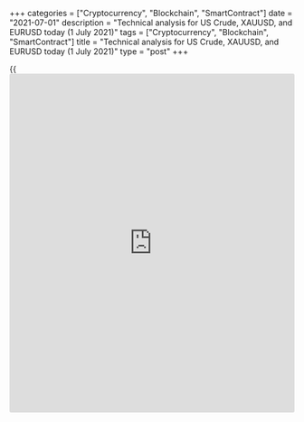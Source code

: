 +++
categories = ["Cryptocurrency", "Blockchain", "SmartContract"]
date = "2021-07-01"
description = "Technical analysis for US Crude, XAUUSD, and EURUSD today (1 July 2021)"
tags = ["Cryptocurrency", "Blockchain", "SmartContract"]
title = "Technical analysis for US Crude, XAUUSD, and EURUSD today (1 July 2021)"
type = "post"
+++

{{<iframe id="large-banner" src="https://www.bounty.group/#slide=13.0" width="100%" height="600" scrolling="no" style="border: 0px solid rgb(216, 221, 230); border-radius: 3px;">}}

2021-07-01

2021-07-01

Short-term analysis for oil, gold, and EURUSD for 01.07.2021Alex
Rodionov

I welcome my fellow traders! I have made a price forecast for US Crude,
XAUUSD, and EURUSD using a combination of margin zones methodology and
technical analysis. Based on the market analysis, I suggest entry
signals for intraday traders.

Gold has reached the Intermediary Zone 1775 - 1773 and is now trying to
break it out.

The article covers the following subjects:

## Oil price forecast for today: USCrude analysis

Oil sales in the correction did not meet expectations. As a result, the
Additional Zone 73.13 - 73.00 was broken out. Then the price tested the
resistance level of 73.64 and stopped below it. From a technical point
of view, the pattern for selling oil is a “false breakout”, but
according to the margin zones' methodology, the trend is upward.

For oil purchases, wait for the breakout of the resistance at 74.64. To
enter sales wait for the breakout of level 73.05.

### [USCrude][1] trading ideas for today:

  1. Buy when level 73.64 is broken out. TakeProfit: Gold Zone 75.03 - 74.76. StopLoss: beyond the level of 73.05.

  2. Sell when level 73.05 is broken out. TakeProfit: Intermediary Zone 71.50 - 71.24. StopLoss: beyond the level of 73.64.

* * *

## Gold price forecast for today: XAUUSD analysis

Gold has reached the Intermediary Zone 1775 - 1773 and is now trying to
break it out. This zone is strong resistance on the correction's way to
a short-term downtrend. Therefore, first of all, it is reasonable to
look for sales according to the pattern in the beforementioned IZ. The
target for sales will be level 1754.

If the Intermediary Zone is broken out, then the correction towards the
trend border at level 1794 will continue. This will allow considering
gold purchases between the Intermediary Zone and level 1794.

### [XAUUSD][2] trading ideas for today:

Sell according to the pattern in Intermediary Zone 1775 - 1773.
TakeProfit: 1754, Gold Zone 1745 - 1743. StopLoss: according to the
pattern rules.

* * *

## Euro/Dollar forecast for today: EURUSD analysis

Yesterday, the short-term euro trend reversed down after the
Intermediary Zone 1.1887 - 1.1878 breakout and price consolidation
below. The Target Zone 1.1800 - 1.1781 serves as a target for sales for
the rest of the week. It is profitable to enter euro sales on the
correction in the zone of 1.1934 - 1.1878.

The new trend's border is at level 1.1934. If this level is broken out,
then the further growth with targets at level 1.1973 and Target Zone
1.2031 - 1.2013 is possible.

### [EURUSD][3] trading ideas for today:

Sell according to the pattern in the zone of 1.1934 - 1.1878.
TakeProfit: 1.1837, Target Zone 1.1800 - 1.1781. StopLoss: according to
the pattern rules.

* * *

P.S. Did you like my article? Share it in social networks: it will be
the best “thank you" :)

Ask me questions and comment below. I’ll be glad to answer your
questions and give necessary explanations.

 **Useful links:**

  * I recommend trying to trade with a reliable broker [here][4]. The system allows you to trade by yourself or copy successful traders from all across the globe.
  * Use my promo-code BLOG for getting deposit bonus 50% on LiteForex platform. Just enter this code in the appropriate field while [depositing][5] your trading account.
  * Telegram chat for traders: <t.me/liteforexengchat>. We are sharing the signals and trading experience
  * Telegram channel with high-quality analytics, Forex reviews, training articles, and other useful things for traders <t.me/liteforex>

## Price chart of XAUUSD in real time mode

The content of this article reflects the author’s opinion and does not
necessarily reflect the official position of LiteForex. The material
published on this page is provided for informational purposes only and
should not be considered as the provision of investment advice for the
purposes of Directive 2004/39/EC.

Rate this article:

{{value}}

( {{count}} {{title}} )

   1. my.liteforex.com/trading?type=oil
   2. my.liteforex.com/trading/chart?symbol=XAUUSD&returnUrl=true
   3. my.liteforex.com/trading/chart?symbol=EURUSD&returnUrl=true
   4. my.liteforex.com/?category=analysts-opinions&slug=short-term-analysis-for-oil-gold-and-eurusd-for-01072021&openPopup=%2Fregistration%2Fpopup&utm_source=blog&utm_medium=article&utm_campaign=bonus
   5. my.liteforex.com/deposit/?category=analysts-opinions&slug=short-term-analysis-for-oil-gold-and-eurusd-for-01072021&promo_code=BLOG&utm_source=blog&utm_medium=article&utm_campaign=bonus